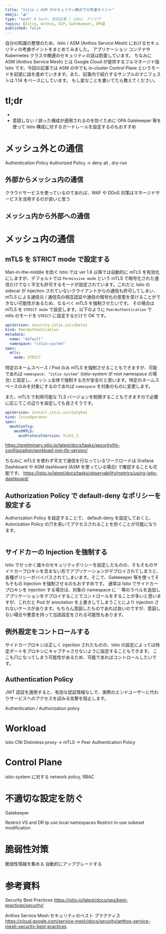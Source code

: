 ```yaml
---
title: "Istio / ASM のセキュリティ観点での考慮ポイント"
emoji: "⛳"
type: "tech" # tech: 技術記事 / idea: アイデア
topics: [Istio, Anthos, GCP, Gatekeeper, OPA]
published: false
---
```

自分の知識の整理のため、Istio / ASM (Anthos Service Mesh) におけるセキュリティの考慮ポイントをまとめてみました。
アプリケーション コンテナや Kubernetes クラスタ関連のセキュリティの話は割愛しています。
ちなみに ASM (Anthos Service Mesh) とは Google Cloud が提供するフルマネージド版 Istio です。今回の記事では ASM の中でも in-cluster Control Plane というモードを前提に話を進めていきます。また、記事内で紹介するサンプルのマニフェストは 1.14 をベースにしています。
もし変なことを書いてたら教えてください。

# tl;dr
- 
- 意図しない / 誤った構成が適用されるのを防ぐために OPA Gatekeeper 等を使って Istio 構成に対するガードレールを設定するのもおすすめ



# メッシュ外との通信


Authentication Policy
Authorized Policy
-> deny all , dry-run

## 外部からメッシュ内の通信
クラウドサービスを使っているのであれば、WAF や DDoS 対策はマネージドサービスを活用するのが良いと思う

## メッシュ内から外部への通信

# メッシュ内の通信
## mTLS を STRICT mode で設定する
Man-in-the-middle を防ぐ
Istio では ver 1.6 以降では自動的に mTLS を有効化にしますが、デフォルトでは `Permissive mode` という mTLS で暗号化された通信だけでなく平文も許可するモードが設定されています。これだと Istio の sidecar が injection されていないクライアントからの通信も許可してしまい、mTLS による通信元 / 通信先の相互認証や通信の暗号化の恩恵を受けることができない可能性があるため、なるべく mTLS を強制させたいです。
その場合は mTLS を `STRICT mode` で設定します。以下のように `PeerAuthentication` で mtls のモードを `STRICT` に設定するだけで OK です。
```yaml
apiVersion: security.istio.io/v1beta1
kind: PeerAuthentication
metadata:
  name: "default"
  namespace: "istio-system"
spec:
  mtls:
    mode: STRICT
```
特定のネームスペース / Pod のみ mTLS を強制させることもできますが、可能であれば `namespace: "istio-system"` (istio-system が root namespace の場合) と設定し、メッシュ全体で強制する方が安全だと思います。特定のネームスペースのみを対象にするのであれば `namespace` を対象のものに変更します。

また、mTLS で利用可能な TLS バージョンを制限することもできますので必要に応じてこの辺りを設定しても良さそうです。
```yaml
apiVersion: install.istio.io/v1alpha1
kind: IstioOperator
spec:
  meshConfig:
    meshMTLS:
      minProtocolVersion: TLSV1_3
```
https://preliminary.istio.io/latest/docs/tasks/security/tls-configuration/workload-min-tls-version/


ちなみに mTLS を使わず平文で通信を行なっているワークロードは Grafana Dashboard や ASM dashboard (ASM を使っている場合) で確認することも可能です。
https://istio.io/latest/docs/tasks/observability/metrics/using-istio-dashboard/

## Authorization Policy で default-deny なポリシーを設定する
Authorization Policy を設定することで、
default-deny を設定しておくと、Autorization Policy の穴を突いてアクセスされることを防ぐことが可能になります。
```yaml

```

## サイドカーの Injection を強制する
Istio でせっかく諸々のセキュリティポリシーを設定したものの、そもそものサイドカープロキシを含まない形でアプリケーションがデプロイされてしまうと、各種ポリシーがバイパスされてしまいます。そこで、Gatekeeper 等を使ってそもそもの Injection を強制させるのもおすすめです。
通常は Istio でサイドカープロキシを injection する場合は、対象の namespace に `` 等のラベルを追加しアプリケーションをデプロイすることでコントロールをすることが多いと思いますが、これだと Pod が annotation を上書きしてしまうことにより injection されないケースがあります。もちろん意図したものであれば良いのですが、意図しない場合や悪意を持って当該設定をされる可能性もあります。


## 例外設定をコントロールする
サイドカープロキシは正しく injection されたものの、Istio の設定によっては特定ポートをプロキシにキャプチャさせないように設定することもできます。
ここも穴になってしまう可能性があるため、可能であればコントロールしたいです。



## Authentication Policy
JWT 認証を適用すると、有効な認証情報なしで、実際のエンドユーザーに代わりサービスへのアクセスを試みる攻撃を阻止します。

Authentication / Authorization policy


# Workload
Istio CNI
Distroless proxy
-> 
mTLS 
-> Peer Authentication Policy

# Control Plane
istio-system に対する network policy, RBAC

# 不適切な設定を防ぐ
Gatekeeper

Restrict VS and DR tp use local namespaces
Restrict in-use subeset modification

# 脆弱性対策
脆弱性情報を集める
自動的にアップグレードする

# 参考資料
Security Best Practices
https://istio.io/latest/docs/ops/best-practices/security/

Anthos Service Mesh セキュリティのベスト プラクティス
https://cloud.google.com/service-mesh/docs/security/anthos-service-mesh-security-best-practices
